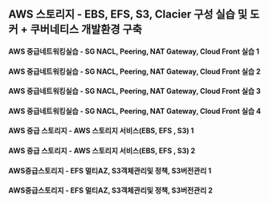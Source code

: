 ## AWS 스토리지 - EBS, EFS, S3, Clacier 구성 실습 및 도커 + 쿠버네티스 개발환경 구축

#### AWS 중급네트워킹실습 - SG NACL, Peering, NAT Gateway, Cloud Front 실습 1
#### AWS 중급네트워킹실습 - SG NACL, Peering, NAT Gateway, Cloud Front 실습 2
#### AWS 중급네트워킹실습 - SG NACL, Peering, NAT Gateway, Cloud Front 실습 3
#### AWS 중급네트워킹실습 - SG NACL, Peering, NAT Gateway, Cloud Front 실습 4
#### AWS 중급 스토리지 - AWS 스토리지 서비스(EBS, EFS , S3) 1
#### AWS 중급 스토리지 - AWS 스토리지 서비스(EBS, EFS , S3) 2
#### AWS중급스토리지 - EFS 멀티AZ, S3객체관리및 정책, S3버전관리 1
#### AWS중급스토리지 - EFS 멀티AZ, S3객체관리및 정책, S3버전관리 2